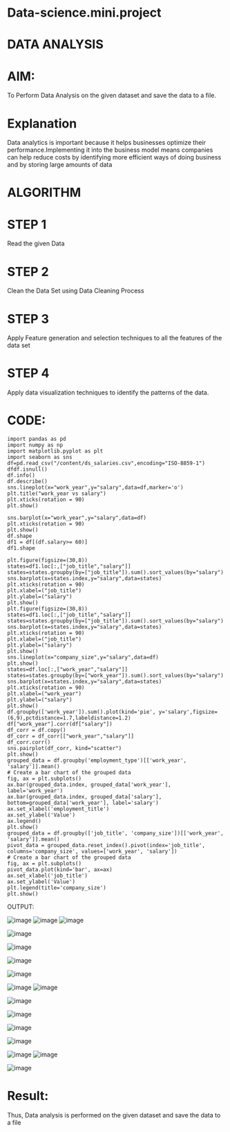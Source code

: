 # Data-science.mini.project
# DATA ANALYSIS
# AIM:

To Perform Data Analysis on the given dataset and save the data to a file.

# Explanation

Data analytics is important because it helps businesses optimize their performance.Implementing it into the business model means companies can help reduce costs by identifying more efficient ways of doing business and by storing large amounts of data

# ALGORITHM
# STEP 1
Read the given Data

# STEP 2
Clean the Data Set using Data Cleaning Process

# STEP 3
Apply Feature generation and selection techniques to all the features of the data set

# STEP 4
Apply data visualization techniques to identify the patterns of the data.

# CODE:

```
import pandas as pd
import numpy as np
import matplotlib.pyplot as plt
import seaborn as sns
df=pd.read_csv("/content/ds_salaries.csv",encoding="ISO-8859-1")
dfdf.isnull()
df.info()
df.describe()
sns.lineplot(x="work_year",y="salary",data=df,marker='o')
plt.title("work_year vs salary")
plt.xticks(rotation = 90)
plt.show()

sns.barplot(x="work_year",y="salary",data=df)
plt.xticks(rotation = 90)
plt.show()
df.shape
df1 = df[(df.salary>= 60)]
df1.shape

plt.figure(figsize=(30,8))
states=df1.loc[:,["job_title","salary"]]
states=states.groupby(by=["job_title"]).sum().sort_values(by="salary")
sns.barplot(x=states.index,y="salary",data=states)
plt.xticks(rotation = 90)
plt.xlabel=("job_title")
plt.ylabel=("salary")
plt.show()
plt.figure(figsize=(30,8))
states=df1.loc[:,["job_title","salary"]]
states=states.groupby(by=["job_title"]).sum().sort_values(by="salary")
sns.barplot(x=states.index,y="salary",data=states)
plt.xticks(rotation = 90)
plt.xlabel=("job_title")
plt.ylabel=("salary")
plt.show()
sns.lineplot(x="company_size",y="salary",data=df)
plt.show()
states=df.loc[:,["work_year","salary"]]
states=states.groupby(by=["work_year"]).sum().sort_values(by="salary")
sns.barplot(x=states.index,y="salary",data=states)
plt.xticks(rotation = 90)
plt.xlabel=("work_year")
plt.ylabel=("salary")
plt.show()
df.groupby(['work_year']).sum().plot(kind='pie', y='salary',figsize=(6,9),pctdistance=1.7,labeldistance=1.2)
df["work_year"].corr(df["salary"])
df_corr = df.copy()
df_corr = df_corr[["work_year","salary"]]
df_corr.corr()
sns.pairplot(df_corr, kind="scatter")
plt.show()
grouped_data = df.groupby('employment_type')[['work_year', 'salary']].mean()
# Create a bar chart of the grouped data
fig, ax = plt.subplots()
ax.bar(grouped_data.index, grouped_data['work_year'], label='work_year')
ax.bar(grouped_data.index, grouped_data['salary'], bottom=grouped_data['work_year'], label='salary')
ax.set_xlabel('employment_title')
ax.set_ylabel('Value')
ax.legend()
plt.show()
grouped_data = df.groupby(['job_title', 'company_size'])[['work_year', 'salary']].mean()
pivot_data = grouped_data.reset_index().pivot(index='job_title', columns='company_size', values=['work_year', 'salary'])
# Create a bar chart of the grouped data
fig, ax = plt.subplots()
pivot_data.plot(kind='bar', ax=ax)
ax.set_xlabel('job_title')
ax.set_ylabel('Value')
plt.legend(title='company_size')
plt.show()

```

OUTPUT:

![image](https://github.com/ssnithyaasri/Data-science.mini.project/assets/119122478/9fdb8b84-e38f-41f4-9cd5-07a3f6e37d97)
![image](https://github.com/ssnithyaasri/Data-science.mini.project/assets/119122478/f13bef44-da31-4401-8c7b-ec92ed002112)
![image](https://github.com/ssnithyaasri/Data-science.mini.project/assets/119122478/3c06dd9a-f734-48b3-969d-25c4e2d0cb02)

![image](https://github.com/ssnithyaasri/Data-science.mini.project/assets/119122478/57b17146-637b-4ade-9a91-17ff87efce89)

![image](https://github.com/ssnithyaasri/Data-science.mini.project/assets/119122478/991d8f56-c2b0-4b5e-90be-bb7a231ed217)

![image](https://github.com/ssnithyaasri/Data-science.mini.project/assets/119122478/cf57e4a8-68df-4ae8-b45e-eab71c1660b2)

![image](https://github.com/ssnithyaasri/Data-science.mini.project/assets/119122478/2147e845-e0ab-4813-9f02-68c0805072b0)

![image](https://github.com/ssnithyaasri/Data-science.mini.project/assets/119122478/c5c5a423-8928-463c-bc73-9011ecd6fe80)
![image](https://github.com/ssnithyaasri/Data-science.mini.project/assets/119122478/04454e92-e8fe-494a-a2f6-d2e4326c2c91)

![image](https://github.com/ssnithyaasri/Data-science.mini.project/assets/119122478/5cd50788-67f1-4efb-99ae-5ce92fdbba4b)

![image](https://github.com/ssnithyaasri/Data-science.mini.project/assets/119122478/7257eef1-6935-4753-b471-ae55336f392c)

![image](https://github.com/ssnithyaasri/Data-science.mini.project/assets/119122478/def0f1cb-d636-4267-98aa-b851a284013b)

![image](https://github.com/ssnithyaasri/Data-science.mini.project/assets/119122478/888ae9ce-14ca-4cfe-a69e-f7fe307cf2cd)

![image](https://github.com/ssnithyaasri/Data-science.mini.project/assets/119122478/4b9fcf62-0f1c-47bc-9ddc-ba0c3e682074)
![image](https://github.com/ssnithyaasri/Data-science.mini.project/assets/119122478/42913042-7d2d-4446-8837-68d1c8512088)

![image](https://github.com/ssnithyaasri/Data-science.mini.project/assets/119122478/44c02321-578f-40d6-b9b4-182915227685)

# Result:
Thus, Data analysis is performed on the given dataset and save the data to a file



